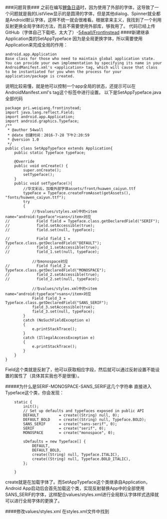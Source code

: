 ###问题背景###
之前在编写[鲤鱼日语](https://github.com/54wall/MyJapanese)时，因为使用了外部的字体，这导致了一个问题就是我的ListView显示的是圆滑的字体，但是其他dialog、Spinner就全都是Android默认字体，这样不统一就会很难看。根据拿来主义，我找到了一个利用反射更换全局字体的方法，而且不需要使用外部库，够我用了。
代码已经上传GitHub（字体自己下载吧，太大了）-[54wall/FrontInstead](https://github.com/54wall/FrontInstead)
####新建继承Application类的SetAppTypeface
因为是全局更换字体，所以需要使用Application来完成全局的作用：
```
android.app.Application
Base class for those who need to maintain global application state. You can provide your own implementation by specifying its name in your AndroidManifest.xml's <application> tag, which will cause that class to be instantiated for you when the process for your application/package is created. 
```
说明比较易懂，就是他可以控制一个app全局的状态，还提示可以在
AndroidManifest.xml's <application> tag这个标签中进行设置。
以下是SetAppTypeface.java全部代码
```
package pri.weiqiang.frontinstead;
import java.lang.reflect.Field;
import android.app.Application;
import android.graphics.Typeface;
/**
 * @author 54wall
 * @date 创建时间：2016-7-28 下午2:20:59
 * @version 1.0
 */
public class SetAppTypeface extends Application{
    public static Typeface typeFace;

    @Override
    public void onCreate() {
        super.onCreate();
        setTypeface();
    }
    public void setTypeface(){
        //华文彩云，加载外部字体assets/front/huawen_caiyun.ttf
        typeFace = Typeface.createFromAsset(getAssets(), "fonts/huawen_caiyun.ttf");
        try
        {    
            //与values/styles.xml中的<item name="android:typeface">sans</item>对应
//            Field field = Typeface.class.getDeclaredField("SERIF");
//            field.setAccessible(true);
//            field.set(null, typeFace);
            
//            Field field_1 = Typeface.class.getDeclaredField("DEFAULT");
//            field_1.setAccessible(true);
//            field_1.set(null, typeFace);
            
            //与monospace对应
//            Field field_2 = Typeface.class.getDeclaredField("MONOSPACE");
//            field_2.setAccessible(true);
//            field_2.set(null, typeFace);
            
            //与values/styles.xml中的<item name="android:typeface">sans</item>对应
            Field field_3 = Typeface.class.getDeclaredField("SANS_SERIF");
            field_3.setAccessible(true);
            field_3.set(null, typeFace);
        }
        catch (NoSuchFieldException e)
        {
            e.printStackTrace();
        }
        catch (IllegalAccessException e)
        {
            e.printStackTrace();
        }    
    }
}

```

Field这个类就是反射了，他可以获取相应字段，然后就可以通过反射设置不能设置的属性了（具体其实我也不是很懂）。

#####为什么是SERIF-MONOSPACE-SANS_SERIF这几个字符串
直接进入Typeface这个类，你会发现：


```
    static {
        init();
        // Set up defaults and typefaces exposed in public API
        DEFAULT         = create((String) null, 0);
        DEFAULT_BOLD    = create((String) null, Typeface.BOLD);
        SANS_SERIF      = create("sans-serif", 0);
        SERIF           = create("serif", 0);
        MONOSPACE       = create("monospace", 0);

        sDefaults = new Typeface[] {
            DEFAULT,
            DEFAULT_BOLD,
            create((String) null, Typeface.ITALIC),
            create((String) null, Typeface.BOLD_ITALIC),
        };

    }
```

create就是在加载字体了。而SetAppTypeface这个类继承自Application，Android App启动后会首先加载这个类，实现反射替换App中的全部使用SANS_SERIF的字体，这样配合values/styles.xml进行全局默认字体样式选择就可以进行全局字体的更换了。

####修改values/styles.xml
在styles.xml文件中找到<style name="AppTheme" parent="AppBaseTheme">并修改成下边的

```
    <!-- Application theme. -->
    <style name="AppTheme" parent="AppBaseTheme">
        <!-- All customizations that are NOT specific to a particular API-level can go here. -->
        <item name="android:typeface">sans</item>
    </style>
```

这里android:typeface可以设置的仅仅有normal、sans、serif、monospace可以设置，因为我在SetAppTypeface类中设置的是Typeface.class.getDeclaredField("SANS_SERIF");
所以我这里便设置成sans，如果getDeclaredField()设置的是其他的类型，则要选择同类型的其他诸如serif、monospace等等
####修改AndroidManifest.xml
进入AndroidManifest.xml找到application这个tag，直接在其内部增加android:name=".SetAppTypeface"，完成后如下：
<application
        android:allowBackup="true"
        **android:name=".SetAppTypeface"**
        android:icon="@drawable/ic_launcher"
        android:label="@string/app_name"
        android:theme="@style/AppTheme" >
        <activity
            android:name=".MainActivity"
            android:label="@string/app_name" >
            <intent-filter>
                <action android:name="android.intent.action.MAIN" />
                <category android:name="android.intent.category.LAUNCHER" />
            </intent-filter>
        </activity>
    </application>
上边三步完成后就可以启动App看看效果了：
我的MainActivity如下：

```
package pri.weiqiang.frontinstead;

import android.app.Activity;
import android.graphics.Typeface;
import android.os.Bundle;
import android.view.Menu;
import android.view.MenuItem;
import android.widget.TextView;
/**
 * @author 54wall
 * @date 创建时间：2016-7-28 下午2:20:59
 * @version 1.0
 */
public class MainActivity extends Activity {
    public TextView textView01;
    @Override
    protected void onCreate(Bundle savedInstanceState) {
        super.onCreate(savedInstanceState);
        setContentView(R.layout.activity_main);
        textView01=(TextView)super.findViewById(R.id.TextView01);
        textView01.setTypeface(null, Typeface.NORMAL);
    }

    @Override
    public boolean onCreateOptionsMenu(Menu menu) {
        // Inflate the menu; this adds items to the action bar if it is present.
        getMenuInflater().inflate(R.menu.main, menu);
        return true;
    }

    @Override
    public boolean onOptionsItemSelected(MenuItem item) {
        // Handle action bar item clicks here. The action bar will
        // automatically handle clicks on the Home/Up button, so long
        // as you specify a parent activity in AndroidManifest.xml.
        int id = item.getItemId();
        if (id == R.id.action_settings) {
            return true;
        }
        return super.onOptionsItemSelected(item);
    }
}

```
简单说一下，显示内容其实在布局文件activity_main中，这里设置其中一个TextView字体风格为Typeface.NORMAL，这样的话，因为他不在默认使用styles.xml中的sans字体，所以全局对他来说便没有作用了。
效果如下：
![快速使用反射更换Android全局字体.jpg](https://github.com/54wall/FrontInstead/blob/master/快速使用反射更换Android全局字体.jpg)
####需要注意

[Android如何高效率的替换整个APP的字体?](https://www.zhihu.com/question/38615247)

其余自行百度或谷歌。
